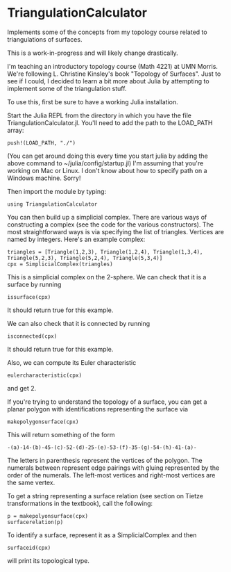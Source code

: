 # TriangulationCalculator
Implements some of the concepts from my topology course related to triangulations of surfaces.

This is a work-in-progress and will likely change drastically.

I'm teaching an introductory topology course (Math 4221) at UMN Morris. We're following L. Christine Kinsley's 
book "Topology of Surfaces". Just to see if I could, I decided to learn a bit more about Julia by attempting to implement some of the triangulation stuff.

To use this, first be sure to have a working Julia installation.

Start the Julia REPL from the directory in which you have the file TriangulationCalculator.jl. You'll need to add the path to the LOAD_PATH array:
    
    push!(LOAD_PATH, "./")
    
(You can get around doing this every time you start julia by adding the above command to ~/julia/config/startup.jl) I'm assuming that you're working on Mac or Linux. I don't know about how to specify path on a Windows machine. Sorry!
    
Then import the module by typing:

    using TriangulationCalculator

You can then build up a simplicial complex. There are various ways of constructing a complex (see the code for the various constructors). The most straightforward ways is via specifying the list of triangles. Vertices are named by integers. Here's an example complex:

    triangles = [Triangle(1,2,3), Triangle(1,2,4), Triangle(1,3,4), Triangle(5,2,3), Triangle(5,2,4), Triangle(5,3,4)]  
    cpx = SimplicialComplex(triangles)
    
This is a simplicial complex on the 2-sphere. We can check that it is a surface by running

    issurface(cpx)
    
It should return true for this example.

We can also check that it is connected by running

    isconnected(cpx)
    
It should return true for this example.

Also, we can compute its Euler characteristic

    eulercharacteristic(cpx)
    
and get 2. 

If you're trying to understand the topology of a surface, you can get a planar
polygon with identifications representing the surface via

    makepolygonsurface(cpx)

This will return something of the form
    
    -(a)-14-(b)-45-(c)-52-(d)-25-(e)-53-(f)-35-(g)-54-(h)-41-(a)-

The letters in parenthesis represent the vertices of the polygon. The numerals
between represent edge pairings with gluing represented by the order of the
numerals. The left-most vertices and right-most vertices are the same vertex.

To get a string representing a surface relation (see section on Tietze
transformations in the textbook), call the following:

    p = makepolyonsurface(cpx)
    surfacerelation(p)

To identify a surface, represent it as a SimplicialComplex and then

    surfaceid(cpx)

will print its topological type.
